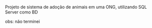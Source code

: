 Projeto de sistema de adoção de animais em uma ONG, utilizando SQL Server como BD 

obs: não terminei

